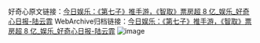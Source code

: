 好奇心原文链接：[今日娱乐：《第七子》推手游，《智取》票房超 8 亿_娱乐_好奇心日报-陆云霏](https://www.qdaily.com/articles/5177.html)
WebArchive归档链接：[今日娱乐：《第七子》推手游，《智取》票房超 8 亿_娱乐_好奇心日报-陆云霏](http://web.archive.org/web/20160809000124/http://www.qdaily.com/articles/5177.html)
![image](http://ww3.sinaimg.cn/large/007d5XDply1g3wdhi1cigj30u03s2b29)